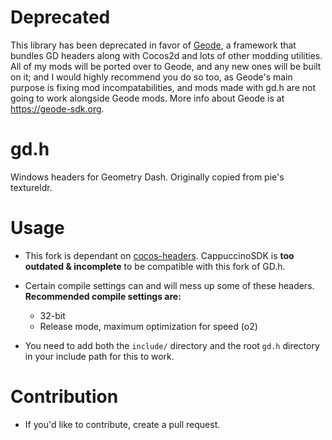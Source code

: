 # Deprecated

This library has been deprecated in favor of [Geode](https://github.com/geode-sdk/geode), a framework that bundles GD headers along with Cocos2d and lots of other modding utilities. All of my mods will be ported over to Geode, and any new ones will be built on it; and I would highly recommend you do so too, as Geode's main purpose is fixing mod incompatabilities, and mods made with gd.h are not going to work alongside Geode mods. More info about Geode is at <https://geode-sdk.org>.

# gd.h

Windows headers for Geometry Dash. Originally copied from pie's textureldr.

# Usage

 * This fork is dependant on [cocos-headers](https://github.com/HJfod/cocos-headers). CappuccinoSDK is **too outdated & incomplete** to be compatible with this fork of GD.h.

 * Certain compile settings can and will mess up some of these headers. **Recommended compile settings are:** 
    - 32-bit
    - Release mode, maximum optimization for speed (o2)

 * You need to add both the `include/` directory and the root `gd.h` directory in your include path for this to work.

# Contribution

 * If you'd like to contribute, create a pull request.

